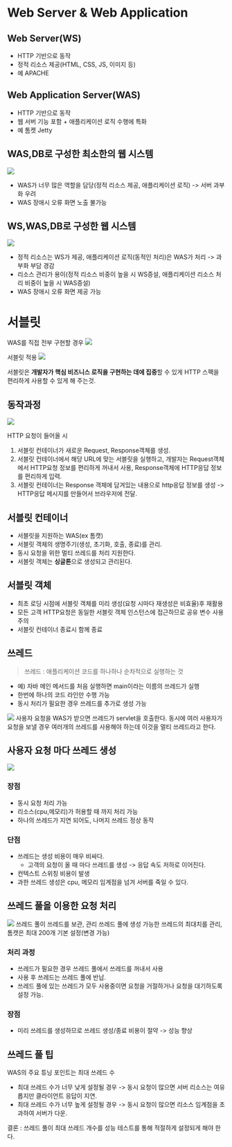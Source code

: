 # Web Server & Web Application

## Web Server(WS)
- HTTP 기반으로 동작
- 정적 리소스 제공(HTML, CSS, JS, 이미지 등)
- 예 APACHE

## Web Application Server(WAS)
- HTTP 기반으로 동작
- 웹 서버 기능 포함 + 애플리케이션 로직 수행에 특화
- 예 톰켓 Jetty

## WAS,DB로 구성한 최소한의 웹 시스템
![](../source/images/1_week/was_db시스템.PNG)

- WAS가 너무 많은 역할을 담당(정적 리소스 제공, 애플리케이션 로직) -> 서버 과부화 우려
- WAS 장애시 오류 화면 노출 불가능

## WS,WAS,DB로 구성한 웹 시스템
![](../source/images/1_week/ws_was_db시스템.PNG)

- 정적 리소스는 WS가 제공, 애플리케이션 로직(동적인 처리)은 WAS가 처리 -> 과부화 부담 경감
- 리소스 관리가 용이(정적 리소스 비중이 높을 시 WS증설, 애플리케이션 리소스 처리 비중이 높을 시 WAS증설)
- WAS 장애시 오류 화면 제공 가능

# 서블릿
WAS를 직접 전부 구현할 경우
![](../source/images/1_week/WAS를_직접_구현할_경우.PNG)

서블릿 적용
![](../source/images/1_week/서블릿사용할경우.PNG)

서블릿은 **개발자가 핵심 비즈니스 로직을 구현하는 데에 집중**할 수 있게 HTTP 스팩을 편리하게 사용할 수 있게 해 주는것.

## 동작과정
![](../source/images/1_week/서블릿_동작과정.PNG)

HTTP 요청이 들어올 시
1. 서블릿 컨테이너가 새로운 Request, Response객체를 생성.
2. 서블릿 컨테이너에서 해당 URL에 맞는 서블릿을 실행하고, 개발자는 Request객체에서 HTTP요청 정보를 편리하게 꺼내서 사용, Response객체에 HTTP응답 정보를 편리하게 입력.
3. 서블릿 컨테이너는 Response 객체에 담겨있는 내용으로 http응답 정보를 생성 -> HTTP응답 메시지를 만들어서 브라우저에 전달.

## 서블릿 컨테이너
- 서블릿을 지원하는 WAS(ex 톰캣)
- 서블릿 객체의 생명주기(생성, 초기화, 호출, 종료)를 관리.
- 동시 요청을 위한 멀티 쓰레드를 처리 지원한다.
- 서블릿 객체는 **싱글톤**으로 생성되고 관리된다.

##  서블릿 객체
- 최초 로딩 시점에 서블릿 객체를 미리 생성(요청 시마다 재생성은 비효율)후 재활용
- 모든 고객 HTTP요청은 동일한 서블릿 객체 인스턴스에 접근하므로 공유 변수 사용 주의
- 서블릿 컨테이너 종료시 함께 종료

## 쓰레드
>쓰레드 : 애플리케이션 코드를 하나하나 순차적으로 실행하는 것

- 예) 자바 메인 메서드를 처음 실행하면 main이라는 이름의 쓰레드가 실행
- 한번에 하나의 코드 라인만 수행 가능
- 동시 처리가 필요한 경우 쓰레드를 추가로 생성 가능

![](../source/images/1_week/쓰레드란.PNG)
사용자 요청을 WAS가 받으면 쓰레드가 servlet을 호출한다.
동시에 여러 사용자가 요청을 보낼 경우 여러개의 쓰레드를 사용해야 하는데 이것을 멀티 쓰레드라고 한다.

## 사용자 요청 마다 쓰레드 생성
![](../source/images/1_week/요청마다생성.PNG)

### 장점
- 동시 요청 처리 가능
- 리소스(cpu,메모리)가 허용할 때 까지 처리 가능
- 하나의 쓰레드가 지연 되어도, 나머지 쓰레드 정상 동작

### 단점
- 쓰레드는 생성 비용이 매우 비싸다.
    - 고객의 요청이 올 때 마다 쓰레드를 생성 -> 응답 속도 저하로 이어진다.
- 컨텍스트 스위칭 비용이 발생
- 과한 쓰레드 생성은 cpu, 메모리 임계점을 넘겨 서버를 죽일 수 있다.

## 쓰레드 풀을 이용한 요청 처리
![](../source/images/1_week/쓰레드풀.PNG)
쓰레드 풀이 쓰레드를 보관, 관리
쓰레드 풀에 생성 가능한 쓰레드의 최대치를 관리, 톰캣은 최대 200개 기본 설정(변경 가능)

### 처리 과정
- 쓰레드가 필요한 경우 쓰레드 풀에서 쓰레드를 꺼내서 사용
- 사용 후 쓰레드는 쓰레드 풀에 반납.
- 쓰레드 풀에 있는 쓰레드가 모두 사용중이면 요청을 거절하거나 요청을 대기하도록 설정 가능.

### 장점
- 미리 쓰레드를 생성하므로 쓰레드 생성/종료 비용이 절약 -> 성능 향상

## 쓰레드 풀 팁
WAS의 주요 튜닝 포인트는 최대 쓰레드 수
- 최대 쓰레드 수가 너무 낮게 설정될 경우 -> 동시 요청이 많으면 서버 리소스는 여유롭지만 클라이언트 응답이 지연.
- 최대 쓰레드 수가 너무 높게 설정될 경우 -> 동시 요청이 많으면 리소스 임계점을 초과하여 서버가 다운.

결론 : 쓰레드 풀이 최대 쓰레드 개수를 성능 테스트를 통해 적절하게 설정되게 해야 한다.
